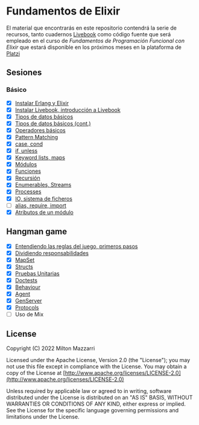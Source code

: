 # Fundamentos de Elixir

El material que encontrarás en este repositorio contendrá la serie de recursos,
tanto cuadernos [Livebook][] como código fuente que será empleado en el curso
de _Fundamentos de Programación Funcional con Elixir_ que estará disponible en
los próximos meses en la plataforma de [Platzi][]

## Sesiones

### Básico

* [x] [Instalar Erlang y Elixir](https://elixir-lang.org/install.html)
* [x] [Instalar Livebook, introducción a Livebook](./getting_started/livebook.md)
* [x] [Tipos de datos básicos](./getting_started/basic_types.livemd)
* [x] [Tipos de datos básicos (cont.)](./getting_started/basic_types_cont.livemd)
* [x] [Operadores básicos](./getting_started/basic_operators.livemd)
* [x] [Pattern Matching](./getting_started/pattern_matching.livemd)
* [x] [case, cond](./getting_started/case_and_cond.livemd)
* [x] [if, unless](./getting_started/if_and_unless.livemd)
* [x] [Keyword lists, maps](./getting_started/keywords_and_maps.livemd)
* [x] [Módulos](./getting_started/modules.livemd)
* [x] [Funciones](./getting_started/functions.livemd)
* [x] [Recursión](./getting_started/recursion.livemd)
* [x] [Enumerables, Streams](./getting_started/enumerables_and_streams.livemd)
* [x] [Processes](./getting_started/processes.livemd)
* [x] [IO, sistema de ficheros](./getting_started/io_and_the_file_system.livemd)
* [ ] [alias, require, import](./getting_started/alias_require_and_import.livemd)
* [x] [Atributos de un módulo](./getting_started/module_attributes.livemd)

## Hangman game

* [x] [Entendiendo las reglas del juego, primeros pasos](./hangman/02-getting_started.livemd)
* [x] [Dividiendo responsabilidades](./hangman/03-single_responsability.livemd)
* [x] [MapSet](./hangman/04-map_set.livemd)
* [x] [Structs](./hangman/05-structs.livemd)
* [x] [Pruebas Unitarias](./hangman/06-unit_tests.livemd)
* [x] [Doctests](./hangman/07-doctests.livemd)
* [x] [Behaviour](./hangman/08-behaviour.livemd)
* [x] [Agent](./hangman/09-agent.livemd)
* [x] [GenServer](./hangman/10-gen_server.livemd)
* [x] [Protocols](./hangman/11-protocols.livemd)
* [ ] Uso de Mix

## License

Copyright (C) 2022 Milton Mazzarri

Licensed under the Apache License, Version 2.0 (the "License");
you may not use this file except in compliance with the License.
You may obtain a copy of the License at [http://www.apache.org/licenses/LICENSE-2.0](http://www.apache.org/licenses/LICENSE-2.0)

Unless required by applicable law or agreed to in writing, software
distributed under the License is distributed on an "AS IS" BASIS,
WITHOUT WARRANTIES OR CONDITIONS OF ANY KIND, either express or implied.
See the License for the specific language governing permissions and
limitations under the License.

[Livebook]: https://livebook.dev
[Platzi]: https://platzi.com/
